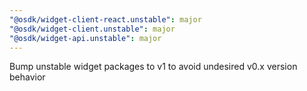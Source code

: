 ```yaml
---
"@osdk/widget-client-react.unstable": major
"@osdk/widget-client.unstable": major
"@osdk/widget-api.unstable": major
---
```


Bump unstable widget packages to v1 to avoid undesired v0.x version behavior
